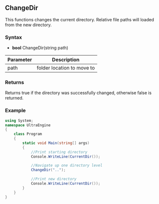## ChangeDir

This functions changes the current directory. Relative file paths will loaded from the new directory.

### Syntax

- **bool** ChangeDir(string path)

| Parameter | Description |
| --- | --- |
| path | folder location to move to |

### Returns

Returns true if the directory was successfully changed, otherwise false is returned.

### Example

```csharp
using System;
namespace UltraEngine
{
    class Program
    {
        static void Main(string[] args)
        {
            //Print starting directory
            Console.WriteLine(CurrentDir());
        
            //Navigate up one directory level
            ChangeDir("..");
        
            //Print new directory
            Console.WriteLine(CurrentDir());
        }
    }
}
```